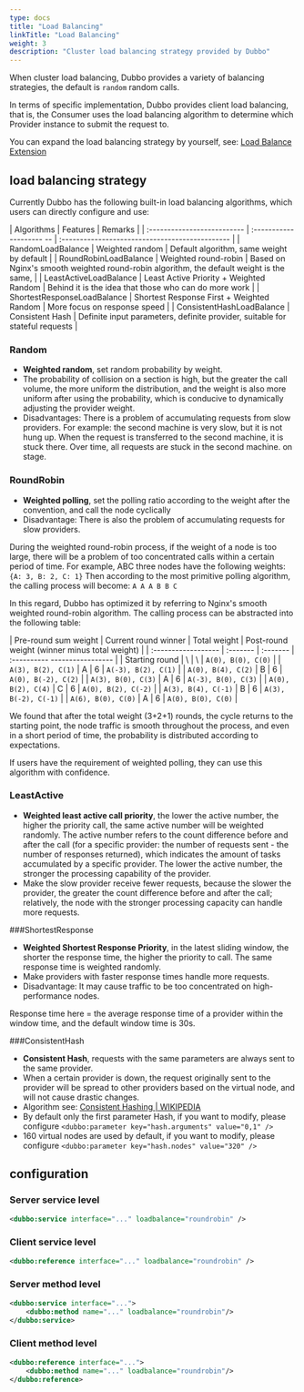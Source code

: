 ```yaml
---
type: docs
title: "Load Balancing"
linkTitle: "Load Balancing"
weight: 3
description: "Cluster load balancing strategy provided by Dubbo"
---
```


When cluster load balancing, Dubbo provides a variety of balancing strategies, the default is `random` random calls.

In terms of specific implementation, Dubbo provides client load balancing, that is, the Consumer uses the load balancing algorithm to determine which Provider instance to submit the request to.

You can expand the load balancing strategy by yourself, see: [Load Balance Extension](/zh-cn/overview/mannual/java-sdk/reference-manual/spi/description/load-balance)

## load balancing strategy
Currently Dubbo has the following built-in load balancing algorithms, which users can directly configure and use:

| Algorithms | Features | Remarks |
| :-------------------------- | :-------------------- -- | :---------------------------------------------- |
| RandomLoadBalance | Weighted random | Default algorithm, same weight by default |
| RoundRobinLoadBalance | Weighted round-robin | Based on Nginx's smooth weighted round-robin algorithm, the default weight is the same, |
| LeastActiveLoadBalance | Least Active Priority + Weighted Random | Behind it is the idea that those who can do more work |
| ShortestResponseLoadBalance | Shortest Response First + Weighted Random | More focus on response speed |
| ConsistentHashLoadBalance | Consistent Hash | Definite input parameters, definite provider, suitable for stateful requests |



### Random

* **Weighted random**, set random probability by weight.
* The probability of collision on a section is high, but the greater the call volume, the more uniform the distribution, and the weight is also more uniform after using the probability, which is conducive to dynamically adjusting the provider weight.
* Disadvantages: There is a problem of accumulating requests from slow providers. For example: the second machine is very slow, but it is not hung up. When the request is transferred to the second machine, it is stuck there. Over time, all requests are stuck in the second machine. on stage.

### RoundRobin
* **Weighted polling**, set the polling ratio according to the weight after the convention, and call the node cyclically
* Disadvantage: There is also the problem of accumulating requests for slow providers.

During the weighted round-robin process, if the weight of a node is too large, there will be a problem of too concentrated calls within a certain period of time.
For example, ABC three nodes have the following weights: `{A: 3, B: 2, C: 1}`
Then according to the most primitive polling algorithm, the calling process will become: `A A A B B C`

In this regard, Dubbo has optimized it by referring to Nginx's smooth weighted round-robin algorithm. The calling process can be abstracted into the following table:

| Pre-round sum weight | Current round winner | Total weight | Post-round weight (winner minus total weight) |
| :------------------ | :------- | :------- | :---------- ----------------- |
| Starting round | \ | \ | `A(0), B(0), C(0)` |
| `A(3), B(2), C(1)` | A | 6 | `A(-3), B(2), C(1)` |
| `A(0), B(4), C(2)` | B | 6 | `A(0), B(-2), C(2)` |
| `A(3), B(0), C(3)` | A | 6 | `A(-3), B(0), C(3)` |
| `A(0), B(2), C(4)` | C | 6 | `A(0), B(2), C(-2)` |
| `A(3), B(4), C(-1)` | B | 6 | `A(3), B(-2), C(-1)` |
| `A(6), B(0), C(0)` | A | 6 | `A(0), B(0), C(0)` |

We found that after the total weight (3+2+1) rounds, the cycle returns to the starting point, the node traffic is smooth throughout the process, and even in a short period of time, the probability is distributed according to expectations.

If users have the requirement of weighted polling, they can use this algorithm with confidence.

### LeastActive
* **Weighted least active call priority**, the lower the active number, the higher the priority call, the same active number will be weighted randomly. The active number refers to the count difference before and after the call (for a specific provider: the number of requests sent - the number of responses returned), which indicates the amount of tasks accumulated by a specific provider. The lower the active number, the stronger the processing capability of the provider.
* Make the slow provider receive fewer requests, because the slower the provider, the greater the count difference before and after the call; relatively, the node with the stronger processing capacity can handle more requests.

###ShortestResponse
* **Weighted Shortest Response Priority**, in the latest sliding window, the shorter the response time, the higher the priority to call. The same response time is weighted randomly.
* Make providers with faster response times handle more requests.
* Disadvantage: It may cause traffic to be too concentrated on high-performance nodes.

Response time here = the average response time of a provider within the window time, and the default window time is 30s.


###ConsistentHash
* **Consistent Hash**, requests with the same parameters are always sent to the same provider.
* When a certain provider is down, the request originally sent to the provider will be spread to other providers based on the virtual node, and will not cause drastic changes.
* Algorithm see: [Consistent Hashing | WIKIPEDIA](http://en.wikipedia.org/wiki/Consistent_hashing)
* By default only the first parameter Hash, if you want to modify, please configure `<dubbo:parameter key="hash.arguments" value="0,1" />`
* 160 virtual nodes are used by default, if you want to modify, please configure `<dubbo:parameter key="hash.nodes" value="320" />`

## configuration

### Server service level

```xml
<dubbo:service interface="..." loadbalance="roundrobin" />
```

### Client service level

```xml
<dubbo:reference interface="..." loadbalance="roundrobin" />
```

### Server method level

```xml
<dubbo:service interface="...">
    <dubbo:method name="..." loadbalance="roundrobin"/>
</dubbo:service>
```

### Client method level

```xml
<dubbo:reference interface="...">
    <dubbo:method name="..." loadbalance="roundrobin"/>
</dubbo:reference>
```
